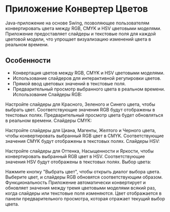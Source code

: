 # Приложение Конвертер Цветов

Java-приложение на основе Swing, позволяющее пользователям конвертировать цвета между RGB, CMYK и HSV цветовыми моделями. Приложение предоставляет слайдеры и текстовые поля для каждой цветовой модели, что упрощает визуализацию изменений цвета в реальном времени.

## Особенности

- Конвертация цветов между RGB, CMYK и HSV цветовыми моделями.
- Использование слайдеров для интерактивной регулировки цветов.
- Прямой ввод цветовых значений в текстовые поля.
- Предварительный просмотр выбранного цвета в реальном времени.
Использование
Слайдеры RGB:

Настройте слайдеры для Красного, Зеленого и Синего цвета, чтобы выбрать цвет.
Соответствующие значения RGB будут отображены в текстовых полях.
Предварительный просмотр цвета будет обновляться в реальном времени.
Слайдеры CMYK:

Настройте слайдеры для Циана, Магенты, Желтого и Черного цвета, чтобы конвертировать выбранный RGB цвет в CMYK.
Соответствующие значения CMYK будут отображены в текстовых полях.
Слайдеры HSV:

Настройте слайдеры для Оттенка, Насыщенности и Яркости, чтобы конвертировать выбранный RGB цвет в HSV.
Соответствующие значения HSV будут отображены в текстовых полях.
Выбор цвета:

Нажмите кнопку "Выбрать цвет", чтобы открыть диалог выбора цвета.
Выберите цвет, и слайдеры RGB обновятся соответствующим образом.
Функциональность
Приложение автоматически конвертирует и обновляет значения между тремя цветовыми моделями всякий раз, когда слайдеры или текстовые поля изменяются.
Цвет отображается в панели предварительного просмотра, которая отражает текущий выбор цвета.
